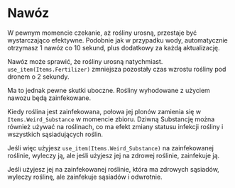 # Nawóz
W pewnym momencie czekanie, aż rośliny urosną, przestaje być wystarczająco efektywne. Podobnie jak w przypadku wody, automatycznie otrzymasz 1 nawóz co 10 sekund, plus dodatkowy za każdą aktualizację.

Nawóz może sprawić, że rośliny urosną natychmiast. `use_item(Items.Fertilizer)` zmniejsza pozostały czas wzrostu rośliny pod dronem o 2 sekundy.

Ma to jednak pewne skutki uboczne. Rośliny wyhodowane z użyciem nawozu będą zainfekowane.

Kiedy roślina jest zainfekowana, połowa jej plonów zamienia się w `Items.Weird_Substance` w momencie zbioru. Dziwną Substancję można również używać na roślinach, co ma efekt zmiany statusu infekcji rośliny i wszystkich sąsiadujących roślin.

Jeśli więc użyjesz `use_item(Items.Weird_Substance)` na zainfekowanej roślinie, wyleczy ją, ale jeśli użyjesz jej na zdrowej roślinie, zainfekuje ją.

Jeśli użyjesz jej na zainfekowanej roślinie, która ma zdrowych sąsiadów, wyleczy roślinę, ale zainfekuje sąsiadów i odwrotnie.